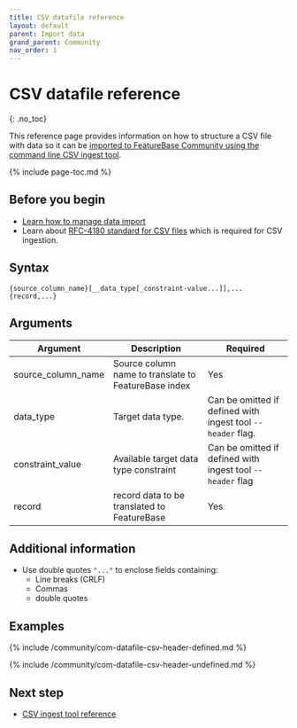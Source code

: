 ```yaml
---
title: CSV datafile reference
layout: default
parent: Import data
grand_parent: Community
nav_order: 1
---
```


# CSV datafile reference
{: .no_toc}

This reference page provides information on how to structure a CSV file with data so it can be [imported to FeatureBase Community using the command line CSV ingest tool](/docs/community/com-ingest/com-ingest-ref-csv).

{% include page-toc.md %}

## Before you begin

* [Learn how to manage data import](/docs/community/com-ingest/com-ingest-manage)
* Learn about [RFC-4180 standard for CSV files](https://datatracker.ietf.org/doc/html/rfc4180#section-2) which is required for CSV ingestion.

## Syntax

```
{source_column_name}[__data_type[_constraint-value...]],...
{record,...}
```

## Arguments

| Argument | Description | Required |
|---|---|---|
| source_column_name | Source column name to translate to FeatureBase index | Yes |
| data_type | Target data type. | Can be omitted if defined with ingest tool `--header` flag. |
| constraint_value | Available target data type constraint | Can be omitted if defined with ingest tool `--header` flag |
| record | record data to be translated to FeatureBase | Yes |

## Additional information

* Use double quotes `"..."` to enclose fields containing:
  * Line breaks (CRLF)
  * Commas
  * double quotes

## Examples

{% include /community/com-datafile-csv-header-defined.md %}

{% include /community/com-datafile-csv-header-undefined.md %}

## Next step

* [CSV ingest tool reference](/docs/community/com-ingest/com-ingest-ref-csv)
